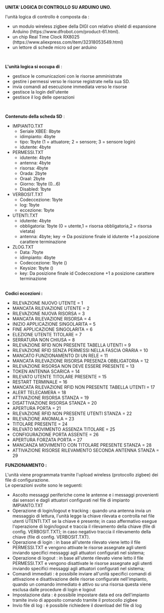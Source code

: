 <strong>UNITA' LOGICA DI CONTROLLO SU ARDUINO UNO.</strong>

l'unità logica di controllo è composta da : <br>
<ul>
<li>un modulo wireless zigbee della DIGI con relativo shield di espansione Arduino (https://www.dfrobot.com/product-61.html).</li>
<li>un chip Real Time Clock RX8025 (https://www.aliexpress.com/item/32318053549.html)</li>
<li>un lettore di schede micro sd per arduino</li>
</ul>
<br>

<strong>L'unità logica si occupa di</strong> : <br>
<ul>
<li>gestisce le comunicazioni con le risorse amministrate</li>
<li>gestire i permessi verso le risorse registrate nella sua SD.</li>
<li>invia comandi ad esecuzione immediata verso le risorse</li>
<li>gestisce la login dell'utente</li>
<li>gestisce il log delle operazioni</li>
</ul>
<br>

<strong>Contenuto della scheda SD</strong> : <br>
<ul>
<li>IMPIANTO.TXT
    <ul>
        <li>Seriale XBEE: 8byte</li>
        <li>idimpianto: 4byte</li>
        <li>tipo: 1byte (1 = attuatore; 2 = sensore; 3 = sensore login)</li>
        <li>idutente: 4byte</li>
    </ul>
</li>
<li>PERMESSI.TXT
    <ul>
        <li>idutente: 4byte</li>
        <li>antenna: 4byte</li>
        <li>risorsa: 4byte</li>
        <li>Orada: 2byte</li>
        <li>Oraal: 2byte</li>
        <li>Giorno: 1byte (0...6)</li>
        <li>Disabled: 1byte</li>                        
    </ul>
</li>
<li>VERBOSIT.TXT
    <ul>
        <li>Codeccezione: 1byte</li>
        <li>log: 1byte</li>
        <li>eccezione: 1byte</li>
    </ul>
</li>
<li>UTENTI.TXT 
    <ul>
        <li>idutente: 4byte</li>
        <li>obbligatoria: 1byte (0 = utente,1 = risorsa obbligatoria,2 = risorsa vietata)</li>
        <li>antenna: 4byte; key -> Da posizione finale id idutente +1 a posizione carattere terminazione</li>
    </ul>
</li>
<li>ZLOG.TXT 
    <ul>
        <li>Data: 7byte</li>
        <li>idimpianto: 4byte</li>
        <li>Codeccezione: 1byte ()</li>
        <li>Keysize: 1byte ()</li>
        <li>key: Da posizione finale id Codeccezione +1 a posizione carattere terminazione</li>
    </ul>
</li>
</ul>
<br>

<strong>
Codici eccezioni : 
</strong><br>
<ul>
       <li>RILEVAZIONE NUOVO UTENTE = 1</li>
       <li>MANCATA RILEVAZIONE UTENTE = 2</li>
       <li>RILEVAZIONE NUOVA RISORSA = 3</li>
       <li>MANCATA RILEVAZIONE RISORSA = 4</li> 
       <li>INIZIO APPLICAZIONE SINGOLARITA = 5</li>
       <li>FINE APPLICAZIONE SINGOLARITA = 6</li>
       <li>ELEZIONE UTENTE TITOLARE = 7</li>
       <li>SERRATURA NON CHIUSA = 8</li>
       <li>RILEVAZIONE RFID NON PRESENTE TABELLA UTENTI = 9</li>
       <li>RILEVAZIONE RFID SENZA PERMESSI NELLA FASCIA ORARIA = 10</li>
       <li>MANCATO FUNZIONAMENTO DI UN RELE = 11</li>
       <li>MANCATA RILEVAZIONE RISORSA PRESENZA OBBLIGATORIA = 12</li>
       <li>RILEVAZIONE RISORSA NON DEVE ESSERE PRESENTE = 13</li>
       <li>TOKEN ANTENNA SCARICA = 14</li>
       <li>RILEVATO UTENTE TITOLARE PRESENTE = 15</li>
       <li>RESTART TERMINALE = 16</li>
       <li>MANCATA RILEVAZIONE RFID NON PRESENTE TABELLA UTENTI = 17</li>
       <li>ALERT TELECAMERA = 18</li>
       <li>ATTIVAZIONE RISORSA STANZA = 19</li>
       <li>DISATTIVAZIONE RISORSA STANZA = 20</li>
       <li>APERTURA PORTA = 21</li>
       <li>RILEVAZIONE RFID NON PRESENTE UTENTI STANZA = 22</li>
       <li>RILEVAZIONE ANOMALA = 23</li>
       <li>TITOLARE PRESENTE = 24</li>
       <li>RILEVATO MOVIMENTO ASSENZA TITOLARE = 25</li>
       <li>CONFIGURAZIONE PORTA ASSENTE = 26</li>
       <li>APERTURA FORZATA PORTA = 27</li>
       <li>MANCANZA MOVIMENTO CON TITOLARE PRESENTE STANZA = 28</li>
       <li>ATTIVAZIONE RISORSE RILEVAMENTO SECONDA ANTENNA STANZA = 29</li>
</ul>

<strong>FUNZIONAMENTO : </strong><br>

L'unità viene programmata tramite l'upload wireless (protocollo zigbee) dei file di configurazione.<br>
Le operazioni svolte sono le seguenti:<br>
<ul>
<li>Ascolto messaggi periferiche come le antenne e i messaggi provenienti dai sensori e dagli attuatori configurati nel file di impianto IMPIANTO.TXT</li>
<li>Operazione di login/logout e tracking : quando una antenna invia un messaggio di lettura, l'unità legge la chiave rilevata e controlla nel file utenti UTENTI.TXT se la chiave è presente; in caso affermativo esegue l'operazione di login/logout e traccia il rilevamento della chiave (file di config. VERBOSIT.TXT); in caso negativo  traccia il rilevamento della chiave (file di config. VERBOSIT.TXT).</li>
<li>Operazione di login : in base all'utente rilevato viene letto il file PERMESSI.TXT e vengono attivate le risorse assegnate agli utenti inviando specifici messaggi agli attuatori configurati nel sistema; </li>
<li>Operazione di logout : in base all'utente rilevato viene letto il file PERMESSI.TXT e vengono disattivate le risorse assegnate agli utenti inviando specifici messaggi agli attuatori configurati nel sistema; </li>
<li>Comandi immediati : è possibile inviare all'unità specifici comandi di attivazione e disattivazione delle risorse configurate nell'impianto, quando un comando immediato è attivo su una risorsa questa viene esclusa dalle procedure di login e logout</li>
<li>Impostazione data : è possibile impostare data ed ora dell'impianto tramite invio di apposito comando tramite il protocollo zigbee</li>
<li>Invio file di log : è possibile richiedere il download del file di log</li>
</ul>